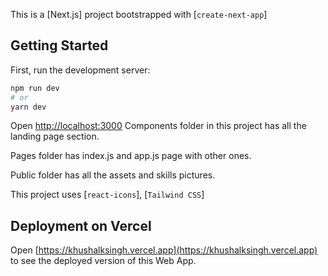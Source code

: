 This is a [Next.js] project bootstrapped with [`create-next-app`]

## Getting Started

First, run the development server:

```bash
npm run dev
# or
yarn dev
```

Open [http://localhost:3000](http://localhost:3000)
Components folder in this project has all the landing page section.

Pages folder has index.js and app.js page with other ones.

Public folder has all the assets and skills pictures.

This project uses [`react-icons`], [`Tailwind CSS`]

## Deployment on Vercel

Open [https://khushalksingh.vercel.app](https://khushalksingh.vercel.app) to see the deployed version of this Web App.
